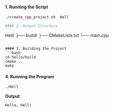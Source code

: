 

#### 1. Running the Script
```bash
./create_cpp_project.sh  Hell

#### 2. Output Structure
```
Hell/
├── build/
├── CMakeLists.txt
└── main.cpp
```

#### 3. Building the Project
```bash
cd hello/build
cmake ..
make
```

#### 4. Running the Program
```bash
./Hell
```
**Output**:
```
Hello, Hell!
```





